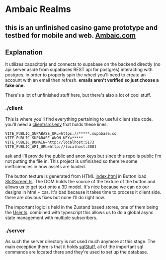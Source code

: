 # Ambaic Realms

## this is an unfinished casino game prototype and testbed for mobile and web. [Ambaic.com](https://ambaic.com/)

## Explanation

It utilizes capacitorjs and connects to supabase on the backend directly (no api server aside from supabases REST api for postgres) interacting with postgres.  in order to properly spin the wheel you'll need to create an account with an email then refresh.  **emails aren't verified so just choose a fake one.**

There's a lot of unfinished stuff here, but there's also a lot of cool stuff.

### ./client

This is where you'll find everything pertaining to useful client side code.  you'll need a [client/src/.env](client/src/.env) that holds these lines:
```
VITE_PUBLIC_SUPABASE_URL=https://*****.supabase.co
VITE_PUBLIC_SUPABASE_ANON_KEY=*****
VITE_PUBLIC_DOMAIN=http://localhost:5173
VITE_PUBLIC_API_URL=http://localhost:3001
```

ask and I'll provide the public and anon keys but since this repo is public I'm not putting the file in.  This project is unfinished so there're some inefficiencies in how assets are loaded.

The button texture is generated from HTML [index.html](client/src/index.html#L235) in Button.load [SlotScreen.ts](client/src/js/core/levels/SlotScreen.ts#L22).  The DOM holds the source of the texture of the button and allows us to get text onto a 3D model.  It's nice because we can do our designs in html + css.  It's bad because it takes time to process it client side.  there are obvious fixes but none I'll do right now.

The important logic is held in the Zustand based stores, one of them being the [User.ts](client/src/js/systems/User.ts).  combined with typescript this allows us to do a global async state management with multiple subscribers.


### ./server

As such the server directory is not used much anymore at this stage.  The main exception there is that it holds [sqlStuff](server/sqlStuff), all of the important sql commands are located there and they're used to set up the database.